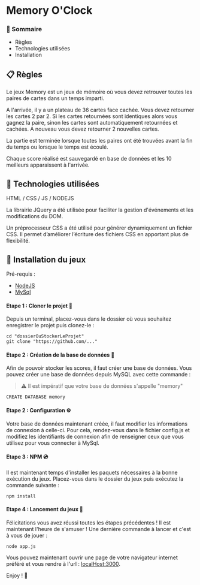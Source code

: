 # Memory O'Clock

### :bookmark: Sommaire

* Règles
* Technologies utilisées
* Installation


## :clipboard: Règles

Le jeux Memory est un jeux de mémoire où vous devez retrouver toutes les paires de cartes dans un temps imparti. 

A l'arrivée, il y a un plateau de 36 cartes face cachée. Vous devez retourner les cartes 2 par 2. Si les cartes retournées sont identiques alors vous gagnez la paire, sinon les cartes sont automatiquement retournées et cachées. A nouveau vous devez retourner 2 nouvelles cartes.

La partie est terminée lorsque toutes les paires ont été trouvées avant la fin du temps ou lorsque le temps est écoulé.

Chaque score réalisé est sauvegardé en base de données et les 10 meilleurs apparaissent à l'arrivée.

## :wrench: Technologies utilisées

HTML / CSS / JS / NODEJS

La librairie JQuery a été utilisée pour faciliter la gestion d'événements et les modifications du DOM.

Un préprocesseur CSS a été utilisé pour générer dynamiquement un fichier CSS. Il permet d’améliorer l’écriture des fichiers CSS en apportant plus de flexibilité.


## :floppy_disk: Installation du jeux

Pré-requis :

* [NodeJS](http://localhost:3000)
* [MySql](https://nodejs.org/en/)

#### Etape 1 : Cloner le projet :two_women_holding_hands:

Depuis un terminal, placez-vous dans le dossier où vous souhaitez enregistrer le projet puis clonez-le :

```
cd "dossierOuStockerLeProjet"
git clone "https://github.com/..."
```

#### Etape 2 : Création de la base de données :scroll:

Afin de pouvoir stocker les scores, il faut créer une base de données. Vous pouvez créer une base de données depuis MySQL avec cette commande : 

> :warning: Il est impératif que votre base de données s'appelle "memory"

```
CREATE DATABASE memory
```

#### Etape 2 : Configuration :gear:

Votre base de données maintenant créée, il faut modifier les informations de connexion à celle-ci. 
Pour cela, rendez-vous dans le fichier config.js et modifiez les identifiants de connexion afin de renseigner ceux que vous utilisez pour vous connecter à MySql.

#### Etape 3 : NPM :cd:

Il est maintenant temps d'installer les paquets nécessaires à la bonne exécution du jeux. Placez-vous dans le dossier du jeux puis exécutez la commande suivante : 

```
npm install
```

#### Etape 4 : Lancement du jeux :rocket:

Félicitations vous avez réussi toutes les étapes précédentes ! Il est maintenant l'heure de s'amuser ! 
Une dernière commande à lancer et c'est à vous de jouer : 

```
node app.js
```

Vous pouvez maintenant ouvrir une page de votre navigateur internet préféré et vous rendre à l'url : [localHost:3000](http://localhost:3000).

Enjoy ! :tada:
